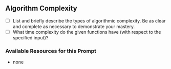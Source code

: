 ## Algorithm Complexity
* [ ] List and briefly describe the types of algorithmic complexity. Be as clear and complete as necessary to demonstrate your mastery.
* [ ] What time complexity do the given functions have (with respect to the specified input)?

### Available Resources for this Prompt
* none

